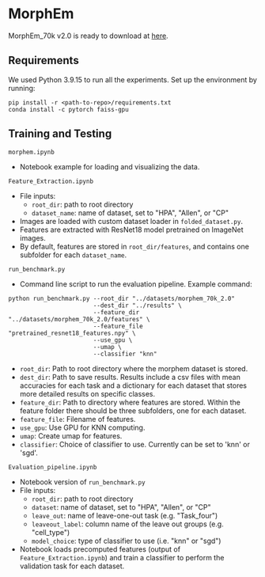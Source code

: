# MorphEm

MorphEm_70k v2.0 is ready to download at [here](https://caicedolab.s3.us-west-2.amazonaws.com/MorphEm/morphem_70k_2.0.zip).

## Requirements

We used Python 3.9.15 to run all the experiments. Set up the environment by running:
```
pip install -r <path-to-repo>/requirements.txt
conda install -c pytorch faiss-gpu
```


## Training and Testing
`morphem.ipynb` 
* Notebook example for loading and visualizing the data.

`Feature_Extraction.ipynb`
* File inputs:
    * `root_dir`: path to root directory
    * `dataset_name`: name of dataset, set to "HPA", "Allen", or "CP"
* Images are loaded with custom dataset loader in `folded_dataset.py`.
* Features are extracted with ResNet18 model pretrained on ImageNet images.
* By default, features are stored in `root_dir/features`, and contains one subfolder for each `dataset_name`.


`run_benchmark.py`
* Command line script to run the evaluation pipeline. Example command:
```
python run_benchmark.py --root_dir "../datasets/morphem_70k_2.0" 
                        --dest_dir "../results" \
                        --feature_dir "../datasets/morphem_70k_2.0/features" \
                        --feature_file "pretrained_resnet18_features.npy" \
                        --use_gpu \
                        --umap \
                        --classifier "knn"
```
 * `root_dir`: Path to root directory where the morphem dataset is stored.
 * `dest_dir`: Path to save results. Results include a csv files with mean accuracies for each task 
               and a dictionary for each dataset that stores more detailed results on specific classes.
 * `feature_dir`: Path to directory where features are stored. Within the feature folder there should be three subfolders, one for each dataset.
 * `feature_file`: Filename of features.
 * `use_gpu`: Use GPU for KNN computing.
 * `umap`: Create umap for features. 
 * `classifier`: Choice of classifier to use. Currently can be set to 'knn' or 'sgd'.
 


`Evaluation_pipeline.ipynb`
* Notebook version of `run_benchmark.py`
* File inputs:
    * `root_dir`: path to root directory
    * `dataset`: name of dataset, set to "HPA", "Allen", or "CP"
    * `leave_out`: name of leave-one-out task (e.g. "Task_four")
    * `leaveout_label`: column name of the leave out groups (e.g. "cell_type")
    * `model_choice`: type of classifier to use (i.e. "knn" or "sgd") 
* Notebook loads precomputed features (output of `Feature_Extraction.ipynb`) and train 
  a classifier to perform the validation task for each dataset. 
